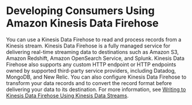 # Developing Consumers Using Amazon Kinesis Data Firehose<a name="kdf-consumer"></a>

You can use a Kinesis Data Firehose to read and process records from a Kinesis stream\. Kinesis Data Firehose is a fully managed service for delivering real\-time streaming data to destinations such as Amazon S3, Amazon Redshift, Amazon OpenSearch Service, and Splunk\. Kinesis Data Firehose also supports any custom HTTP endpoint or HTTP endpoints owned by supported third\-party service providers, including Datadog, MongoDB, and New Relic\. You can also configure Kinesis Data Firehose to transform your data records and to convert the record format before delivering your data to its destination\. For more information, see [Writing to Kinesis Data Firehose Using Kinesis Data Streams](/firehose/latest/dev/writing-with-kinesis-streams.html)\.